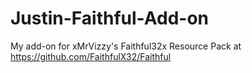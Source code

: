 # Justin-Faithful-Add-on
My add-on for xMrVizzy's Faithful32x Resource Pack at https://github.com/FaithfulX32/Faithful
